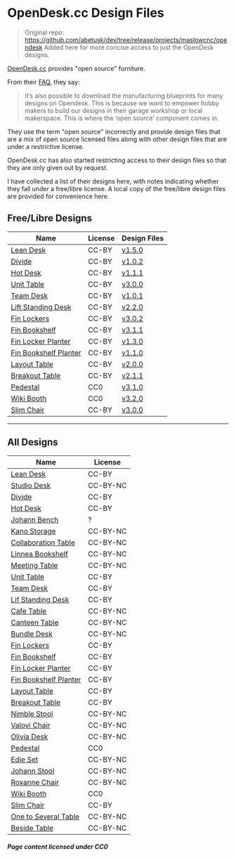 OpenDesk.cc Design Files
===

> Original repo: https://github.com/abetusk/dev/tree/release/projects/maslowcnc/opendesk
> Added here for more concise access to just the OpenDesk designs.

[OpenDesk.cc](https://www.opendesk.cc) provides "open source"
furniture.

From their [FAQ](https://www.opendesk.cc/faq), they say:

> It’s also possible to download the manufacturing blueprints for many designs on Opendesk.
> This is because we want to empower hobby makers to build our designs in their garage workshop
> or local makerspace.
> This is where the ‘open source’ component comes in.

They use the term "open source" incorrectly and provide design files that are a mix
of open source licensed files along with other design files that are under a restrictive
license.

OpenDesk.cc has also started restricting access to their design files so that they
are only given out by request.

I have collected a list of their designs here, with notes indicating whether they
fall under a free/libre license.
A local copy of the free/libre design files are provided  for convenience here.

Free/Libre Designs
---

| Name | License | Design Files|
|------|---------|-------------|
| [Lean Desk](https://www.opendesk.cc/lean/desk) | CC-BY | [v1.5.0](https://github.com/abetusk/dev/tree/release/projects/maslowcnc/opendesk/lean-desk-v1.5.0)  |
| [Divide](https://www.opendesk.cc/divide/divide) | CC-BY | [v1.0.2](https://github.com/abetusk/dev/tree/release/projects/maslowcnc/opendesk/divide-v1.0.2) |
| [Hot Desk](https://www.opendesk.cc/utility/hot-desk) | CC-BY | [v1.1.1](https://github.com/abetusk/dev/tree/release/projects/maslowcnc/opendesk/hot-desk-v1.1.1) |
| [Unit Table](https://www.opendesk.cc/unit/unit-table) | CC-BY |[v3.0.0](https://github.com/abetusk/dev/tree/release/projects/maslowcnc/opendesk/unit-table-v3.0.0) |
| [Team Desk](https://www.opendesk.cc/lean/team-desk) | CC-BY | [v1.0.1](https://github.com/abetusk/dev/tree/release/projects/maslowcnc/opendesk/team-desk-v1.0.1) |
| [Lift Standing Desk](https://www.opendesk.cc/lean/lift-standing-desk) | CC-BY | [v2.2.0](https://github.com/abetusk/dev/tree/release/projects/maslowcnc/opendesk/lift-standing-desk-v2.2.0) |
| [Fin Lockers](https://www.opendesk.cc/fin/fin-lockers) | CC-BY | [v3.0.2](https://github.com/abetusk/dev/tree/release/projects/maslowcnc/opendesk/fin-lockers-v3.0.2) |
| [Fin Bookshelf](https://www.opendesk.cc/fin/fin-bookshelf) | CC-BY | [v3.1.1](https://github.com/abetusk/dev/tree/release/projects/maslowcnc/opendesk/fin-bookshelf-v3.1.1) |
| [Fin Locker Planter](https://www.opendesk.cc/fin/fin-locker-planter) | CC-BY | [v1.3.0](https://github.com/abetusk/dev/tree/release/projects/maslowcnc/opendesk/fin-locker-planter-v1.3.0) |
| [Fin Bookshelf Planter](https://www.opendesk.cc/fin/fin-bookshelf-planter) | CC-BY | [v1.1.0](https://github.com/abetusk/dev/tree/release/projects/maslowcnc/opendesk/fin-bookshelf-planter-v1.1.0) |
| [Layout Table](https://www.opendesk.cc/tetrad/layout-table) | CC-BY | [v2.0.0](https://github.com/abetusk/dev/tree/release/projects/maslowcnc/opendesk/layout-table-v2.0.0) |
| [Breakout Table](https://www.opendesk.cc/lean/breakout-table) | CC-BY | [v2.1.1](https://github.com/abetusk/dev/tree/release/projects/maslowcnc/opendesk/breakout-table-v2.1.1) |
| [Pedestal](https://www.opendesk.cc/zero/pedestal) | CC0 | [v3.1.0](https://github.com/abetusk/dev/tree/release/projects/maslowcnc/opendesk/pedestal-v3.1.0) |
| [Wiki Booth](https://www.opendesk.cc/zero/wiki-booth) | CC0 | [v3.2.0](https://github.com/abetusk/dev/tree/release/projects/maslowcnc/opendesk/wiki-booth-v3.2.0) |
| [Slim Chair](https://www.opendesk.cc/regaliz/slim-chair) | CC-BY | [v3.0.0](https://github.com/abetusk/dev/tree/release/projects/maslowcnc/opendesk/slim-chair-v3.0.0) |

---

All Designs
---

| Name | License |
|------|---------|
| [Lean Desk](https://www.opendesk.cc/lean/desk) | CC-BY |
| [Studio Desk](https://www.opendesk.cc/lean/studio-desk) | CC-BY-NC  |
| [Divide](https://www.opendesk.cc/divide/divide) | CC-BY |
| [Hot Desk](https://www.opendesk.cc/utility/hot-desk) | CC-BY |
| [Johann Bench](https://www.opendesk.cc/nouvelle-fabrique/johann-bench) | ? |
| [Kano Storage](https://www.opendesk.cc/vyne/kano-storage) | CC-BY-NC |
| [Collaboration Table](https://www.opendesk.cc/lean/collaboration-table) | CC-BY-NC |
| [Linnea Bookshelf]( https://www.opendesk.cc/57-street-design/linnea-bookshelf) | CC-BY-NC |
| [Meeting Table](https://www.opendesk.cc/lean/meeting) | CC-BY-NC |
| [Unit Table](https://www.opendesk.cc/unit/unit-table) | CC-BY |
| [Team Desk](https://www.opendesk.cc/lean/team-desk) | CC-BY |
| [Lif Standing Desk](https://www.opendesk.cc/lean/lift-standing-desk) | CC-BY |
| [Cafe Table](https://www.opendesk.cc/lean/cafe) | CC-BY-NC |
| [Canteen Table](https://www.opendesk.cc/lean/canteen-table) | CC-BY-NC |
| [Bundle Desk](https://www.opendesk.cc/thor-ter-kulve/bundle-desk) | CC-BY-NC |
| [Fin Lockers](https://www.opendesk.cc/fin/fin-lockers) | CC-BY |
| [Fin Bookshelf](https://www.opendesk.cc/fin/fin-bookshelf) | CC-BY |
| [Fin Locker Planter](https://www.opendesk.cc/fin/fin-locker-planter) | CC-BY |
| [Fin Bookshelf Planter](https://www.opendesk.cc/fin/fin-bookshelf-planter) | CC-BY |
| [Layout Table](https://www.opendesk.cc/tetrad/layout-table) | CC-BY |
| [Breakout Table](https://www.opendesk.cc/lean/breakout-table) | CC-BY |
| [Nimble Stool](https://www.opendesk.cc/flux/nimble-stool) | CC-BY-NC  |
| [Valovi Chair](https://www.opendesk.cc/studio-dlux/valovi-chair) | CC-BY-NC |
| [Olivia Desk](https://www.opendesk.cc/lean/olivia-desk) | CC-BY-NC  |
| [Pedestal](https://www.opendesk.cc/zero/pedestal) | CC0 |
| [Edie Set](https://www.opendesk.cc/edie/edie-set) | CC-BY-NC |
| [Johann Stool](https://www.opendesk.cc/nouvelle-fabrique/johann-stool) | CC-BY-NC |
| [Roxanne Chair](https://www.opendesk.cc/nouvelle-fabrique/roxanne-chair) | CC-BY-NC |
| [Wiki Booth](https://www.opendesk.cc/zero/wiki-booth) | CC0 |
| [Slim Chair](https://www.opendesk.cc/regaliz/slim-chair) | CC-BY |
| [One to Several Table](https://www.opendesk.cc/atfab/one-to-several-table) | CC-BY-NC |
| [Beside Table](https://www.opendesk.cc/atfab/beside-table) | CC-BY-NC |

##### Page content licensed under CC0
